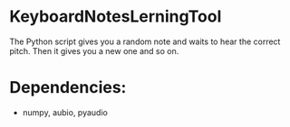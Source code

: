 # KeyboardNotesLerningTool
The Python script gives you a random note and waits to hear the correct pitch. Then it gives you a new one and so on.

# Dependencies:
- numpy, aubio, pyaudio
